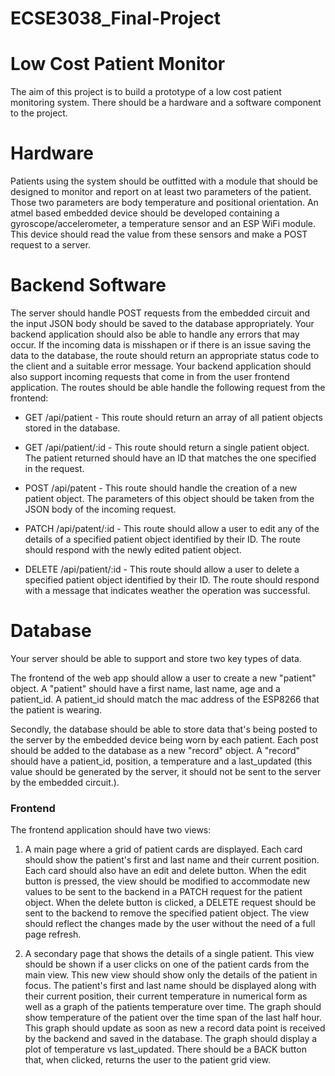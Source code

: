 # ECSE3038_Final-Project
# Low Cost Patient Monitor
  The aim of this project is to build a prototype of a low cost patient monitoring system. There should be a hardware and a software component to the project.

# Hardware
  Patients using the system should be outfitted with a module that should be designed to monitor and report on at least two parameters of the patient. Those two parameters are     body temperature and positional orientation.
  An atmel based embedded device should be developed containing a gyroscope/accelerometer, a temperature sensor and an ESP WiFi module. This device should read the value from     these sensors and make a POST request to a server.

# Backend Software
  The server should handle POST requests from the embedded circuit and the input JSON body should be saved to the database appropriately. Your backend application should also be   able to handle any errors that may occur. If the incoming data is misshapen or if there is an issue saving the data to the database, the route should return an appropriate       status code to the client and a suitable error message. Your backend application should also support incoming requests that come in from the user frontend application. The       routes should be able handle the following request from the frontend:

* GET /api/patient - This route should return an array of all patient objects stored in the database.

* GET /api/patient/:id - This route should return a single patient object. The patient returned should have an ID that matches the one specified in the request.

* POST /api/patent - This route should handle the creation of a new patient object. The parameters of this object should be taken from the JSON body of the incoming request.

* PATCH /api/patent/:id - This route should allow a user to edit any of the details of a specified patient object identified by their ID. The route should respond with the newly edited patient object.

* DELETE /api/patient/:id - This route should allow a user to delete a specified patient object identified by their ID. The route should respond with a message that indicates weather the operation was successful.

# Database

Your server should be able to support and store two key types of data. 

The frontend of the web app should allow a user to create a new "patient" object. A "patient" should have a first name, last name, age and a patient_id. A patient_id should match the mac address of the ESP8266 that the patient is wearing. 

Secondly, the database should be able to store data that's being posted to the server by the embedded device being worn by each patient. Each post should be added to the database as a new "record" object. A "record" should have a patient_id, position, a temperature and a last_updated (this value should be generated by the server, it should not be sent to the server by the embedded circuit.).

### Frontend

The frontend application should have two views:

1. A main page where a grid of patient cards are displayed. Each card should show the patient's first and last name and their current position. 
Each card should also have an edit and delete button. When the edit button is pressed, the view should be modified to accommodate new values to be sent to the backend in a PATCH request for the patient object. When the delete button is clicked, a DELETE request should be sent to the backend to remove the specified patient object.
The view should reflect the changes made by the user without the need of a full page refresh.

2. A secondary page that shows the details of a single patient. This view should be shown if a user clicks on one of the patient cards from the main view. This new view should show only the details of the patient in focus. The patient's first and last name should be displayed along with their current position, their current temperature in numerical form as well as a graph of the patients temperature over time. The graph should show temperature of the patient over the time span of the last half hour. This graph should update as soon as new a record data point is received by the backend and saved in the database. The graph should display a plot of temperature vs last_updated. There should be a BACK button that, when clicked, returns the user to the patient grid view.
